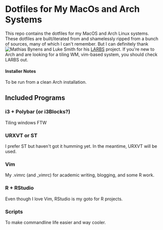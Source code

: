 # Dotfiles for My MacOs and Arch Systems

This repo contains the dotfiles for my MacOS and Arch Linux systems. These dotfiles are built/iterated from and shamelessly ripped from a bunch of sources, many of which I can't remember. But I can definitely thank ![Mathias Bynens](https://github.com/mathiasbynens/dotfiles/) and Luke Smith for his [LARBS](https://larbs.xyz) project. If you're new to Arch and are looking for a tiling WM, vim-based system, you should check LARBS out.

#### Installer Notes
To be run from a clean Arch installation.


## Included Programs

### i3 + Polybar (or i3Blocks?)
Tiling windows FTW

### URXVT or ST
I prefer ST but haven't got it humming yet. In the meantime, URXVT will be used.

### Vim
My .vimrc (and _vimrc) for academic writing, blogging, and some R work.

### R + RStudio
Even though I love Vim, RStudio is my goto for R projects.

### Scripts
To make commandline life easier and way cooler.

